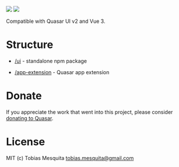 <img src="https://img.shields.io/npm/v/quasar-ui-qe-test-20220811.svg?label=quasar-ui-qe-test-20220811">
<img src="https://img.shields.io/npm/v/quasar-app-extension-qe-test-20220811.svg?label=quasar-app-extension-qe-test-20220811">

Compatible with Quasar UI v2 and Vue 3.

# Structure
* [/ui](ui) - standalone npm package

* [/app-extension](app-extension) - Quasar app extension


# Donate
If you appreciate the work that went into this project, please consider [donating to Quasar](https://donate.quasar.dev).

# License
MIT (c) Tobias Mesquita <tobias.mesquita@gmail.com>
